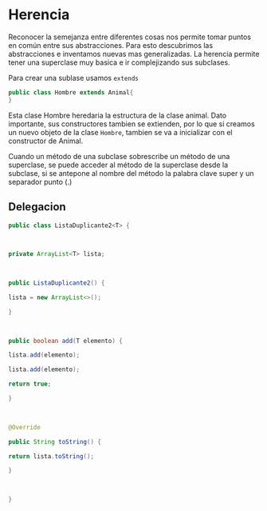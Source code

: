 # Herencia
Reconocer la semejanza entre diferentes cosas nos permite tomar puntos en común entre sus abstracciones. Para esto descubrimos las abstracciones e inventamos nuevas mas generalizadas. 
La herencia permite tener una superclase muy basica e ir complejizando sus subclases.

Para crear una sublase usamos  `extends`

```java
public class Hombre extends Animal{
}
```
Esta clase Hombre heredaria la estructura de la clase animal.
Dato importante, sus constructores tambien se extienden, por lo que si creamos un nuevo objeto de la clase  `Hombre`, tambien se va a inicializar con el constructor de Animal.

Cuando un método de una subclase sobrescribe un método de una superclase, se puede acceder al método de la superclase desde la subclase, si se antepone al nombre del método la palabra clave super y un separador punto (.)

## Delegacion
```java
public class ListaDuplicante2<T> {

  

private ArrayList<T> lista;

  

public ListaDuplicante2() {

lista = new ArrayList<>();

}

  

public boolean add(T elemento) {

lista.add(elemento);

lista.add(elemento);

return true;

}

  

@Override

public String toString() {

return lista.toString();

}

  

}
```
